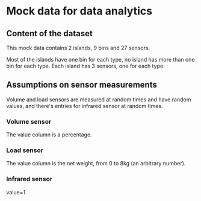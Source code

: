 # Mock data for data analytics

## Content of the dataset
This mock data contains 2 islands, 9 bins and 27 sensors.

Most of the islands have one bin for each type, no island has more than one bin for each type. Each island has 3 sensors, one for each type.


## Assumptions on sensor measurements
Volume and load sensors are measured at random times and have random values, and there's entries for infrared sensor at random times.

### Volume sensor
The value column is a percentage.

### Load sensor
The value column is the net weight, from 0 to 8kg (an arbitrary number).

### Infrared sensor
value=1